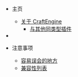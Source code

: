 * 主页
	- [关于 CraftEngine](README.md)
	    - [与其他同类型插件](docs/about/compare.md)

* 

* 注意事项
    - [容易误会的地方]()
	- [兼容性列表]()